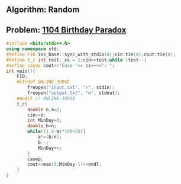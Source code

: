 <h2> Algorithm: Random</h2>
<h2> Problem: <a href="https://lightoj.com/problem/birthday-paradox">1104 Birthday Paradox</a></h2>

```c++
#include <bits/stdc++.h>
using namespace std;
#define FIO ios_base::sync_with_stdio(0);cin.tie(0);cout.tie(0);
#define t_c int test, cs = 1;cin>>test;while (test--)
#define casep cout<<"Case "<< cs++<<": ";
int main(){
    FIO;
    #ifndef ONLINE_JUDGE
        freopen("input.txt", "r", stdin);
        freopen("output.txt", "w", stdout);
    #endif // ONLINE_JUDGE
    t_c{
        double n,a=1;
        cin>>n;
        int MinDay=0;
        double b=n;
        while((1.0-a)*100<50){
            a*=(b/n);
            b--;
            MinDay++;
        }
        casep;
        cout<<max(0,MinDay-1)<<endl;
    }
}
```
